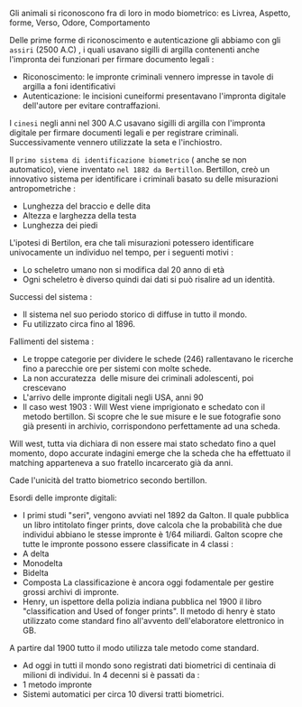 Gli animali si riconoscono fra di loro in modo biometrico: es Livrea, Aspetto, forme, Verso, Odore, Comportamento

Delle prime forme di riconoscimento e autenticazione gli abbiamo con gli `assiri` (2500 A.C) , i quali usavano sigilli di argilla contenenti anche l'impronta dei funzionari per firmare documento legali :
- Riconoscimento: le impronte criminali vennero impresse in tavole di argilla a foni identificativi
- Autenticazione: le incisioni cuneiformi presentavano l'impronta digitale dell'autore per evitare contraffazioni.

I `cinesi` negli anni nel 300 A.C usavano sigilli di argilla con l'impronta digitale per firmare documenti legali e per registrare criminali. Successivamente vennero utilizzate la seta e l'inchiostro.

Il `primo sistema di identificazione biometrico` ( anche se non automatico), viene inventato `nel 1882 da Bertillon`.
Bertillon, creò un innovativo sistema per identificare i criminali basato su delle misurazioni antropometriche :
- Lunghezza del braccio e delle dita
- Altezza e larghezza della testa
- Lunghezza dei piedi

L'ipotesi di Bertilon, era che tali misurazioni potessero identificare univocamente un individuo nel tempo, per i seguenti motivi :
- Lo scheletro umano non si modifica dal 20 anno di età
- Ogni scheletro è diverso quindi dai dati si può risalire ad un identità.

Successi del sistema :
- Il sistema nel suo periodo storico di diffuse in tutto il mondo.
- Fu utilizzato circa fino al 1896.

Fallimenti del sistema :
- Le troppe categorie per dividere le schede (246) rallentavano le ricerche fino a parecchie ore per sistemi con molte schede.
- La non accuratezza  delle misure dei criminali adolescenti, poi crescevano
- L'arrivo delle impronte digitali negli USA, anni 90
- Il caso west 1903 :
Will West viene imprigionato e schedato con il metodo bertillon. Si scopre che le sue misure e le sue fotografie sono già presenti in archivio, corrispondono perfettamente ad una scheda.

Will west, tutta via dichiara di non essere mai stato schedato fino a quel momento, dopo accurate indagini emerge che la scheda che ha effettuato il matching apparteneva a suo fratello incarcerato già da anni.

Cade l'unicità del tratto biometrico secondo bertillon.


Esordi delle impronte digitali:
- I primi studi "seri", vengono avviati nel 1892 da Galton. 
Il quale pubblica un libro intitolato finger prints, dove calcola che la probabilità che due individui abbiano le stesse impronte è 1/64 miliardi.
Galton scopre che tutte le impronte possono essere classificate in 4 classi :
- A delta
- Monodelta
- Bidelta
- Composta
La classificazione è ancora oggi fodamentale per gestire grossi archivi di impronte.
- Henry, un ispettore della polizia indiana pubblica nel 1900 il libro "classification and Used of fonger prints".
Il metodo di henry è stato utilizzato come standard fino all'avvento dell'elaboratore elettronico in GB.

A partire dal 1900 tutto il modo utilizza tale metodo come standard.
- Ad oggi in tutti il mondo sono registrati dati biometrici di centinaia di milioni di individui.
In 4 decenni si è passati da :
- 1 metodo impronte
- Sistemi automatici per circa 10 diversi tratti biometrici.